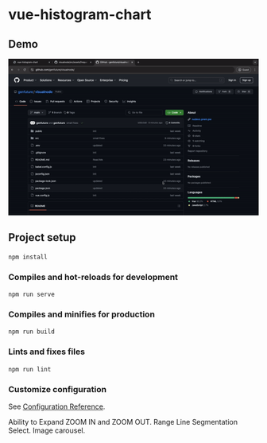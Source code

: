 # vue-histogram-chart

## Demo

![Demo Video](./gif/videonodevs.gif)


## Project setup
```
npm install
```

### Compiles and hot-reloads for development
```
npm run serve
```

### Compiles and minifies for production
```
npm run build
```

### Lints and fixes files
```
npm run lint
```

### Customize configuration
See [Configuration Reference](https://cli.vuejs.org/config/).


Ability to Expand ZOOM IN and ZOOM OUT. Range Line Segmentation Select. Image carousel.
